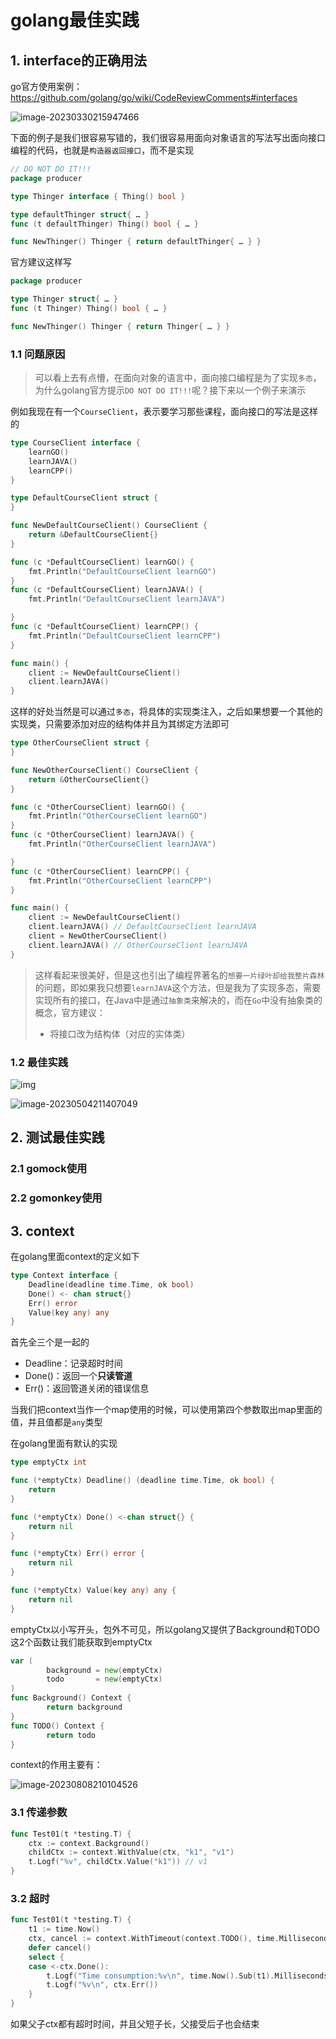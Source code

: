 # golang最佳实践

## 1. interface的正确用法

go官方使用案例：https://github.com/golang/go/wiki/CodeReviewComments#interfaces

![image-20230330215947466](https://cdn.fengxianhub.top/resources-master/202303302159754.png)

下面的例子是我们很容易写错的，我们很容易用面向对象语言的写法写出面向接口编程的代码，也就是`构造器返回接口`，而不是实现

```go
// DO NOT DO IT!!!
package producer

type Thinger interface { Thing() bool }

type defaultThinger struct{ … }
func (t defaultThinger) Thing() bool { … }

func NewThinger() Thinger { return defaultThinger{ … } }
```

官方建议这样写

```go
package producer

type Thinger struct{ … }
func (t Thinger) Thing() bool { … }

func NewThinger() Thinger { return Thinger{ … } }
```

### 1.1 问题原因

>可以看上去有点懵，在面向对象的语言中，面向接口编程是为了实现`多态`，为什么golang官方提示`DO NOT DO IT!!!`呢？接下来以一个例子来演示

例如我现在有一个`CourseClient`，表示要学习那些课程，面向接口的写法是这样的

```go
type CourseClient interface {
	learnGO()
	learnJAVA()
	learnCPP()
}

type DefaultCourseClient struct {
}

func NewDefaultCourseClient() CourseClient {
	return &DefaultCourseClient{}
}

func (c *DefaultCourseClient) learnGO() {
	fmt.Println("DefaultCourseClient learnGO")
}
func (c *DefaultCourseClient) learnJAVA() {
	fmt.Println("DefaultCourseClient learnJAVA")

}
func (c *DefaultCourseClient) learnCPP() {
	fmt.Println("DefaultCourseClient learnCPP")
}

func main() {
	client := NewDefaultCourseClient()
	client.learnJAVA()
}

```

这样的好处当然是可以通过`多态`，将具体的实现类注入，之后如果想要一个其他的实现类，只需要添加对应的结构体并且为其绑定方法即可

```go
type OtherCourseClient struct {
}

func NewOtherCourseClient() CourseClient {
	return &OtherCourseClient{}
}

func (c *OtherCourseClient) learnGO() {
	fmt.Println("OtherCourseClient learnGO")
}
func (c *OtherCourseClient) learnJAVA() {
	fmt.Println("OtherCourseClient learnJAVA")

}
func (c *OtherCourseClient) learnCPP() {
	fmt.Println("OtherCourseClient learnCPP")
}

func main() {
	client := NewDefaultCourseClient()
	client.learnJAVA() // DefaultCourseClient learnJAVA
	client = NewOtherCourseClient()
	client.learnJAVA() // OtherCourseClient learnJAVA
}
```

>这样看起来很美好，但是这也引出了编程界著名的`想要一片绿叶却给我整片森林`的问题，即如果我只想要`learnJAVA`这个方法，但是我为了实现多态，需要实现所有的接口，在Java中是通过`抽象类`来解决的，而在`Go`中没有抽象类的概念，官方建议：
>
>- 将接口改为结构体（对应的实体类）



### 1.2 最佳实践

![img](https://cdn.fengxianhub.top/resources-master/202305042113604.avif)



![image-20230504211407049](https://cdn.fengxianhub.top/resources-master/202305042114298.png)

## 2. 测试最佳实践

### 2.1 gomock使用



### 2.2 gomonkey使用





## 3. context

在golang里面context的定义如下

```go
type Context interface {
    Deadline(deadline time.Time, ok bool)
    Done() <- chan struct{}
    Err() error
    Value(key any) any
}
```

首先全三个是一起的

- Deadline：记录超时时间
- Done()：返回一个**只读管道**
- Err()：返回管道关闭的错误信息

当我们把context当作一个map使用的时候，可以使用第四个参数取出map里面的值，并且值都是`any`类型

在golang里面有默认的实现

```go
type emptyCtx int

func (*emptyCtx) Deadline() (deadline time.Time, ok bool) {
	return
}

func (*emptyCtx) Done() <-chan struct{} {
	return nil
}

func (*emptyCtx) Err() error {
	return nil
}

func (*emptyCtx) Value(key any) any {
	return nil
}
```

emptyCtx以小写开头，包外不可见，所以golang又提供了Background和TODO这2个函数让我们能获取到emptyCtx 

```go
var (
        background = new(emptyCtx)
        todo       = new(emptyCtx)
)
func Background() Context {
        return background
}
func TODO() Context {
        return todo
}
```

context的作用主要有：

![image-20230808210104526](https://cdn.fengxianhub.top/resources-master/image-20230808210104526.png)

### 3.1 传递参数

```go
func Test01(t *testing.T) {
	ctx := context.Background()
	childCtx := context.WithValue(ctx, "k1", "v1")
	t.Logf("%v", childCtx.Value("k1")) // v1
}
```

### 3.2 超时

```go
func Test01(t *testing.T) {
	t1 := time.Now()
	ctx, cancel := context.WithTimeout(context.TODO(), time.Millisecond*100)
	defer cancel()
	select {
	case <-ctx.Done():
		t.Logf("Time consumption:%v\n", time.Now().Sub(t1).Milliseconds()) // Time consumption:100
		t.Logf("%v\n", ctx.Err())                                          // context deadline exceeded
	}
}
```

如果父子ctx都有超时时间，并且父短子长，父接受后子也会结束

















